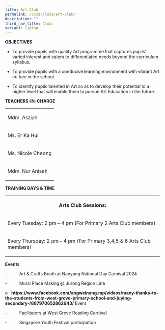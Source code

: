 ```yaml
---
title: Art Club
permalink: /ccca/clubs/art-club/
description: ""
third_nav_title: Clubs
variant: tiptap
---
```

<p><strong>OBJECTIVES</strong>
</p>
<ul>
<li>
<p>To provide pupils with quality Art programme that captures pupils’ varied
interest and caters to differentiated needs beyond the curriculum syllabus.</p>
</li>
<li>
<p>To provide pupils with a conducive learning environment with vibrant Art
culture in the school.</p>
</li>
<li>
<p>To identify pupils talented in Art so as to develop their potential to
a higher level that will enable them to pursue Art Education in the future.</p>
</li>
</ul>
<p><strong>TEACHERS-IN-CHARGE</strong>
</p>
<table style="minWidth: 25px">
<colgroup>
<col>
</colgroup>
<tbody>
<tr>
<td rowspan="1" colspan="1">
<p>Mdm. Asziah</p>
</td>
</tr>
<tr>
<td rowspan="1" colspan="1">
<p>Ms. Er Ka Hui</p>
</td>
</tr>
<tr>
<td rowspan="1" colspan="1">
<p>Ms. Nicole Cheong</p>
</td>
</tr>
<tr>
<td rowspan="1" colspan="1">
<p>Mdm. Nur Anisah</p>
</td>
</tr>
</tbody>
</table>
<p><strong>TRAINING DAYS &amp; TIME</strong>
</p>
<table style="minWidth: 25px">
<colgroup>
<col>
</colgroup>
<tbody>
<tr>
<th rowspan="1" colspan="1">
<p>Arts Club Sessions:</p>
</th>
</tr>
<tr>
<td rowspan="1" colspan="1">
<p>Every Tuesday: 2 pm – 4 pm (For Primary 2 Arts Club members)</p>
</td>
</tr>
<tr>
<td rowspan="1" colspan="1">
<p>Every Thursday: 2 pm – 4 pm (For Primary 3,4,5 &amp; 6 Arts Club members)</p>
</td>
</tr>
</tbody>
</table>
<p><strong>Events</strong>
</p>
<p>-&nbsp;&nbsp;&nbsp;&nbsp;&nbsp;&nbsp;&nbsp;&nbsp;&nbsp; Art &amp; Crafts
Booth at Nanyang National Day Carnival 2024</p>
<p>-&nbsp;&nbsp;&nbsp;&nbsp;&nbsp;&nbsp;&nbsp;&nbsp;&nbsp; Mural Place Making
@ Jurong Region Line</p>
<p>o&nbsp;&nbsp; <strong><a rel="noopener noreferrer nofollow" target="_blank">https://www.facebook.com/angweineng.mp/videos/many-thanks-to-the-students-from-west-grove-primary-school-and-juying-secondary-/887970652862643/</a> </strong>Event</p>
<p>-&nbsp;&nbsp;&nbsp;&nbsp;&nbsp;&nbsp;&nbsp;&nbsp;&nbsp; Facilitators at
West Grove Reading Carnival</p>
<p>-&nbsp;&nbsp;&nbsp;&nbsp;&nbsp;&nbsp;&nbsp;&nbsp;&nbsp; Singapore Youth
Festival participation</p>
<p></p>
<p></p>
<p></p>